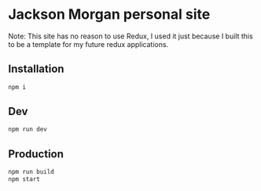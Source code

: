 # Jackson Morgan personal site

Note: This site has no reason to use Redux, I used it just because I built this to be a template for my future redux applications.

## Installation

```bash
npm i
```

## Dev
```bash
npm run dev
```

## Production
```bash
npm run build
npm start
```
